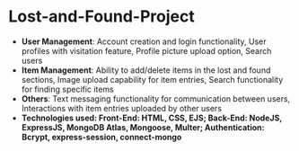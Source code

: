 # Lost-and-Found-Project
- **User Management**: Account creation and login functionality, User profiles with visitation feature, Profile picture upload option, Search users
- **Item Management**: Ability to add/delete items in the lost and found sections, Image upload capability for item entries, Search
functionality for finding specific items
- **Others**: Text messaging functionality for communication between users, Interactions with item entries uploaded by other users
- **Technologies used: Front-End: HTML, CSS, EJS; Back-End: NodeJS, ExpressJS, MongoDB Atlas, Mongoose, Multer;
Authentication: Bcrypt, express-session, connect-mongo**

